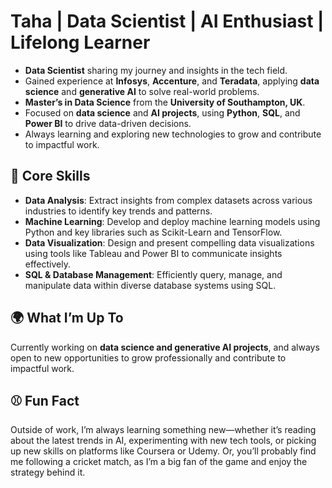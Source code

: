 # Taha | Data Scientist | AI Enthusiast | Lifelong Learner

- **Data Scientist** sharing my journey and insights in the tech field.
- Gained experience at **Infosys**, **Accenture**, and **Teradata**, applying **data science** and **generative AI** to solve real-world problems.
- **Master’s in Data Science** from the **University of Southampton, UK**.
- Focused on **data science** and **AI projects**, using **Python**, **SQL**, and **Power BI** to drive data-driven decisions.
- Always learning and exploring new technologies to grow and contribute to impactful work.


## 🔧 Core Skills

- **Data Analysis**: Extract insights from complex datasets across various industries to identify key trends and patterns.  
- **Machine Learning**: Develop and deploy machine learning models using Python and key libraries such as Scikit-Learn and TensorFlow.  
- **Data Visualization**: Design and present compelling data visualizations using tools like Tableau and Power BI to communicate insights effectively.  
- **SQL & Database Management**: Efficiently query, manage, and manipulate data within diverse database systems using SQL.


## 🌍 What I’m Up To

Currently working on **data science and generative AI projects**, and always open to new opportunities to grow professionally and contribute to impactful work.

## ⚾ Fun Fact

Outside of work, I’m always learning something new—whether it’s reading about the latest trends in AI, experimenting with new tech tools, or picking up new skills on platforms like Coursera or Udemy. Or, you’ll probably find me following a cricket match, as I’m a big fan of the game and enjoy the strategy behind it.

